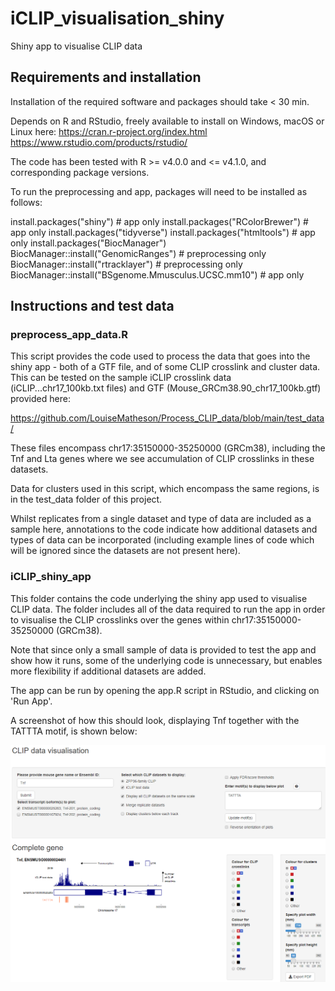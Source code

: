 # iCLIP_visualisation_shiny

Shiny app to visualise CLIP data

## Requirements and installation

Installation of the required software and packages should take < 30 min.

Depends on R and RStudio, freely available to install on Windows, macOS or Linux here: 
https://cran.r-project.org/index.html
https://www.rstudio.com/products/rstudio/

The code has been tested with R >= v4.0.0 and <= v4.1.0, and corresponding package versions.

To run the preprocessing and app, packages will need to be installed as follows:

install.packages("shiny") # app only
install.packages("RColorBrewer") # app only
install.packages("tidyverse")
install.packages("htmltools") # app only
install.packages("BiocManager")
BiocManager::install("GenomicRanges") # preprocessing only
BiocManager::install("rtracklayer") # preprocessing only
BiocManager::install("BSgenome.Mmusculus.UCSC.mm10") # app only


## Instructions and test data

### preprocess_app_data.R

This script provides the code used to process the data that goes into the shiny app - both of a GTF file, and of some CLIP crosslink and cluster data. This can be tested on the sample iCLIP crosslink data (iCLIP...chr17_100kb.txt files) and GTF (Mouse_GRCm38.90_chr17_100kb.gtf) provided here:

https://github.com/LouiseMatheson/Process_CLIP_data/blob/main/test_data/

These files encompass chr17:35150000-35250000 (GRCm38), including the Tnf and Lta genes where we see accumulation of CLIP crosslinks in these datasets. 

Data for clusters used in this script, which encompass the same regions, is in the test_data folder of this project. 

Whilst replicates from a single dataset and type of data are included as a sample here, annotations to the code indicate how additional datasets and types of data can be incorporated (including example lines of code which will be ignored since the datasets are not present here).


### iCLIP_shiny_app

This folder contains the code underlying the shiny app used to visualise CLIP data. The folder includes all of the data required to run the app in order to visualise the CLIP crosslinks over the genes within chr17:35150000-35250000 (GRCm38). 

Note that since only a small sample of data is provided to test the app and show how it runs, some of the underlying code is unnecessary, but enables more flexibility if additional datasets are added.

The app can be run by opening the app.R script in RStudio, and clicking on 'Run App'. 

A screenshot of how this should look, displaying Tnf together with the TATTTA motif, is shown below:

![alt text](https://github.com/LouiseMatheson/iCLIP_visualisation_shiny/blob/main/iCLIP_shiny_app/iCLIP_visualisation_app_Tnf.png?raw=true)